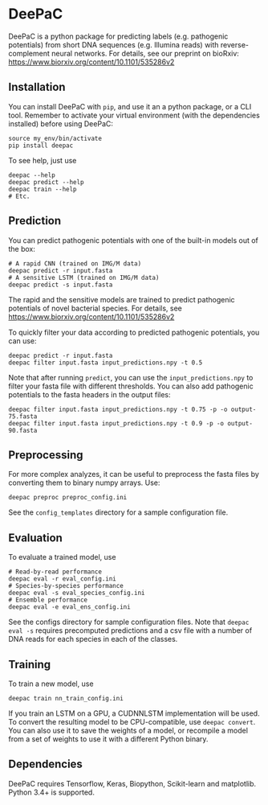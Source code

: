 <!-- {#mainpage} -->

# DeePaC

DeePaC is a python package for predicting labels (e.g. pathogenic potentials) from short DNA sequences (e.g. Illumina 
reads) with reverse-complement neural networks. For details, see our preprint on bioRxiv: 
https://www.biorxiv.org/content/10.1101/535286v2

## Installation

You can install DeePaC with `pip`, and use it an a python package, or a CLI tool.
Remember to activate your virtual environment (with the dependencies installed) before using DeePaC:
```
source my_env/bin/activate
pip install deepac
```

To see help, just use

```
deepac --help
deepac predict --help
deepac train --help
# Etc.
```

## Prediction

You can predict pathogenic potentials with one of the built-in models out of the box:
```
# A rapid CNN (trained on IMG/M data)
deepac predict -r input.fasta
# A sensitive LSTM (trained on IMG/M data)
deepac predict -s input.fasta
```

The rapid and the sensitive models are trained to predict pathogenic potentials of novel bacterial species.
For details, see https://www.biorxiv.org/content/10.1101/535286v2

To quickly filter your data according to predicted pathogenic potentials, you can use:
```
deepac predict -r input.fasta
deepac filter input.fasta input_predictions.npy -t 0.5
```
Note that after running `predict`, you can use the `input_predictions.npy` to filter your fasta file with different
thresholds. You can also add pathogenic potentials to the fasta headers in the output files:

```
deepac filter input.fasta input_predictions.npy -t 0.75 -p -o output-75.fasta
deepac filter input.fasta input_predictions.npy -t 0.9 -p -o output-90.fasta
```

## Preprocessing

For more complex analyzes, it can be useful to preprocess the fasta files by converting them to binary numpy arrays. Use:
```
deepac preproc preproc_config.ini
```
See the `config_templates` directory for a sample configuration file.

## Evaluation

To evaluate a trained model, use
```
# Read-by-read performance
deepac eval -r eval_config.ini
# Species-by-species performance
deepac eval -s eval_species_config.ini
# Ensemble performance
deepac eval -e eval_ens_config.ini
```
See the configs directory for sample configuration files. Note that `deepac eval -s` requires precomputed predictions 
and a csv file with a number of DNA reads for each species in each of the classes.

## Training
To train a new model, use
```
deepac train nn_train_config.ini
```

If you train an LSTM on a GPU, a CUDNNLSTM implementation will be used. To convert the resulting model to be 
CPU-compatible, use `deepac convert`. You can also use it to save the weights of a model, or recompile a model 
from a set of weights to use it with a different Python binary.

## Dependencies
DeePaC requires Tensorflow, Keras, Biopython, Scikit-learn and matplotlib. Python 3.4+ is supported.

